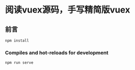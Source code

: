 #  阅读vuex源码，手写精简版vuex
## 前言

```
npm install
```

### Compiles and hot-reloads for development
```
npm run serve
```

